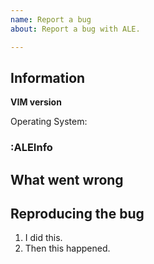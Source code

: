 ```yaml
---
name: Report a bug
about: Report a bug with ALE.

---
```


<!--
  This is the template for reporting ALE bugs. Make sure you try updating ALE
  to a more recent version before reporting a bug. Look through existing bug
  reports for similar issues before reporting a new one. Don't leave comments
  about new bugs in the comment section for old issues.

  Make sure to try disabling other plugins and trying to repeat your bug before
  reporting it in ALE. Some times problems can arise when two plugins are used
  together, but often your issues might be problems with other plugins.
-->

## Information

**VIM version**

<!-- Paste just the first two lines of :version here. -->

Operating System: <!-- Describe your operating system version. -->

### :ALEInfo

<!-- Paste the output of :ALEInfo here. Try :ALEInfoToClipboard -->
<!-- Make sure to run :ALEInfo from the buffer where the bug occurred. -->

## What went wrong

<!-- Describe what went wrong here. -->

## Reproducing the bug

<!-- Write a list of steps below. -->

1. I did this.
2. Then this happened.
